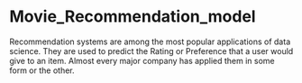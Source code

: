 # Movie_Recommendation_model
Recommendation systems are among the most popular applications of data science. They are used to predict the Rating or Preference that a user would give to an item.   Almost every major company has applied them in some form or the other.
